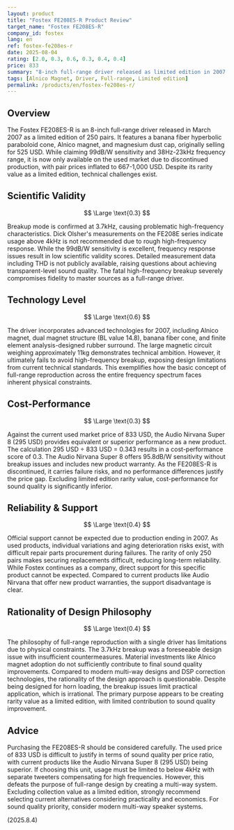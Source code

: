 ```yaml
---
layout: product
title: "Fostex FE208ES-R Product Review"
target_name: "Fostex FE208ES-R"
company_id: fostex
lang: en
ref: fostex-fe208es-r
date: 2025-08-04
rating: [2.0, 0.3, 0.6, 0.3, 0.4, 0.4]
price: 833
summary: "8-inch full-range driver released as limited edition in 2007. Despite Alnico magnet adoption, scientific validity and cost-performance suffer from 3.7kHz breakup and inflated used market prices"
tags: [Alnico Magnet, Driver, Full-range, Limited edition]
permalink: /products/en/fostex-fe208es-r/
---
```

## Overview

The Fostex FE208ES-R is an 8-inch full-range driver released in March 2007 as a limited edition of 250 pairs. It features a banana fiber hyperbolic paraboloid cone, Alnico magnet, and magnesium dust cap, originally selling for 525 USD. While claiming 99dB/W sensitivity and 38Hz-23kHz frequency range, it is now only available on the used market due to discontinued production, with pair prices inflated to 667-1,000 USD. Despite its rarity value as a limited edition, technical challenges exist.

## Scientific Validity

$$ \Large \text{0.3} $$

Breakup mode is confirmed at 3.7kHz, causing problematic high-frequency characteristics. Dick Olsher's measurements on the FE208E series indicate usage above 4kHz is not recommended due to rough high-frequency response. While the 99dB/W sensitivity is excellent, frequency response issues result in low scientific validity scores. Detailed measurement data including THD is not publicly available, raising questions about achieving transparent-level sound quality. The fatal high-frequency breakup severely compromises fidelity to master sources as a full-range driver.

## Technology Level

$$ \Large \text{0.6} $$

The driver incorporates advanced technologies for 2007, including Alnico magnet, dual magnet structure (BL value 14.8), banana fiber cone, and finite element analysis-designed rubber surround. The large magnetic circuit weighing approximately 11kg demonstrates technical ambition. However, it ultimately fails to avoid high-frequency breakup, exposing design limitations from current technical standards. This exemplifies how the basic concept of full-range reproduction across the entire frequency spectrum faces inherent physical constraints.

## Cost-Performance

$$ \Large \text{0.3} $$

Against the current used market price of 833 USD, the Audio Nirvana Super 8 (295 USD) provides equivalent or superior performance as a new product. The calculation 295 USD ÷ 833 USD = 0.343 results in a cost-performance score of 0.3. The Audio Nirvana Super 8 offers 95.8dB/W sensitivity without breakup issues and includes new product warranty. As the FE208ES-R is discontinued, it carries failure risks, and no performance differences justify the price gap. Excluding limited edition rarity value, cost-performance for sound quality is significantly inferior.

## Reliability & Support

$$ \Large \text{0.4} $$

Official support cannot be expected due to production ending in 2007. As used products, individual variations and aging deterioration risks exist, with difficult repair parts procurement during failures. The rarity of only 250 pairs makes securing replacements difficult, reducing long-term reliability. While Fostex continues as a company, direct support for this specific product cannot be expected. Compared to current products like Audio Nirvana that offer new product warranties, the support disadvantage is clear.

## Rationality of Design Philosophy

$$ \Large \text{0.4} $$

The philosophy of full-range reproduction with a single driver has limitations due to physical constraints. The 3.7kHz breakup was a foreseeable design issue with insufficient countermeasures. Material investments like Alnico magnet adoption do not sufficiently contribute to final sound quality improvements. Compared to modern multi-way designs and DSP correction technologies, the rationality of the design approach is questionable. Despite being designed for horn loading, the breakup issues limit practical application, which is irrational. The primary purpose appears to be creating rarity value as a limited edition, with limited contribution to sound quality improvement.

## Advice

Purchasing the FE208ES-R should be considered carefully. The used price of 833 USD is difficult to justify in terms of sound quality per price ratio, with current products like the Audio Nirvana Super 8 (295 USD) being superior. If choosing this unit, usage must be limited to below 4kHz with separate tweeters compensating for high frequencies. However, this defeats the purpose of full-range design by creating a multi-way system. Excluding collection value as a limited edition, strongly recommend selecting current alternatives considering practicality and economics. For sound quality priority, consider modern multi-way speaker systems.

(2025.8.4)
